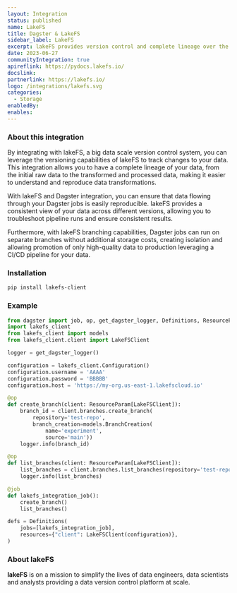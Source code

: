 ```yaml
---
layout: Integration
status: published
name: LakeFS
title: Dagster & LakeFS
sidebar_label: LakeFS
excerpt: lakeFS provides version control and complete lineage over the data lake.
date: 2023-06-27
communityIntegration: true
apireflink: https://pydocs.lakefs.io/
docslink: 
partnerlink: https://lakefs.io/
logo: /integrations/lakefs.svg
categories:
  - Storage
enabledBy:
enables:
---
```


### About this integration

By integrating with lakeFS, a big data scale version control system, you can leverage the versioning capabilities of lakeFS to track changes to your data. This integration allows you to have a complete lineage of your data, from the initial raw data to the transformed and processed data, making it easier to understand and reproduce data transformations.

With lakeFS and Dagster integration, you can ensure that data flowing through your Dagster jobs is easily reproducible. lakeFS provides a consistent view of your data across different versions, allowing you to troubleshoot pipeline runs and ensure consistent results.

Furthermore, with lakeFS branching capabilities, Dagster jobs can run on separate branches without additional storage costs, creating isolation and allowing promotion of only high-quality data to production leveraging a CI/CD pipeline for your data.


### Installation

```bash
pip install lakefs-client
```

### Example

```python
from dagster import job, op, get_dagster_logger, Definitions, ResourceParam
import lakefs_client
from lakefs_client import models
from lakefs_client.client import LakeFSClient

logger = get_dagster_logger()

configuration = lakefs_client.Configuration()
configuration.username = 'AAAA'
configuration.password = 'BBBBB'
configuration.host = 'https://my-org.us-east-1.lakefscloud.io'

@op
def create_branch(client: ResourceParam[LakeFSClient]):
    branch_id = client.branches.create_branch(
        repository='test-repo',
        branch_creation=models.BranchCreation(
            name='experiment',
            source='main'))
    logger.info(branch_id)

@op
def list_branches(client: ResourceParam[LakeFSClient]):
    list_branches = client.branches.list_branches(repository='test-repo')
    logger.info(list_branches)

@job
def lakefs_integration_job():
    create_branch()
    list_branches()

defs = Definitions(
    jobs=[lakefs_integration_job],
    resources={"client": LakeFSClient(configuration)},
)
```

### About lakeFS

**lakeFS** is on a mission to simplify the lives of data engineers, data scientists and analysts providing a data version control platform at scale.
